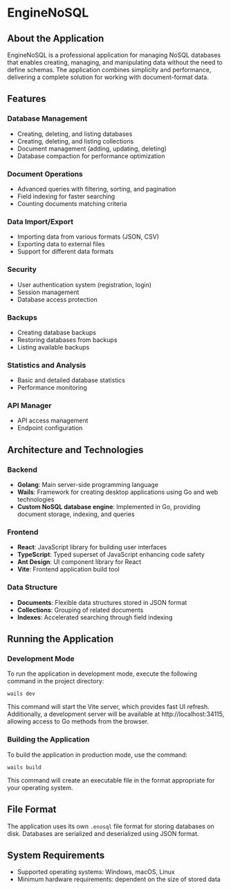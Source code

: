# EngineNoSQL

## About the Application
EngineNoSQL is a professional application for managing NoSQL databases that enables creating, managing, and manipulating data without the need to define schemas. The application combines simplicity and performance, delivering a complete solution for working with document-format data.

## Features

### Database Management
- Creating, deleting, and listing databases
- Creating, deleting, and listing collections
- Document management (adding, updating, deleting)
- Database compaction for performance optimization

### Document Operations
- Advanced queries with filtering, sorting, and pagination
- Field indexing for faster searching
- Counting documents matching criteria

### Data Import/Export
- Importing data from various formats (JSON, CSV)
- Exporting data to external files
- Support for different data formats

### Security
- User authentication system (registration, login)
- Session management
- Database access protection

### Backups
- Creating database backups
- Restoring databases from backups
- Listing available backups

### Statistics and Analysis
- Basic and detailed database statistics
- Performance monitoring

### API Manager
- API access management
- Endpoint configuration

## Architecture and Technologies

### Backend
- **Golang**: Main server-side programming language
- **Wails**: Framework for creating desktop applications using Go and web technologies
- **Custom NoSQL database engine**: Implemented in Go, providing document storage, indexing, and queries

### Frontend
- **React**: JavaScript library for building user interfaces
- **TypeScript**: Typed superset of JavaScript enhancing code safety
- **Ant Design**: UI component library for React
- **Vite**: Frontend application build tool

### Data Structure
- **Documents**: Flexible data structures stored in JSON format
- **Collections**: Grouping of related documents
- **Indexes**: Accelerated searching through field indexing

## Running the Application

### Development Mode
To run the application in development mode, execute the following command in the project directory:
```
wails dev
```

This command will start the Vite server, which provides fast UI refresh. Additionally, a development server will be available at http://localhost:34115, allowing access to Go methods from the browser.

### Building the Application
To build the application in production mode, use the command:

```
wails build
```

This command will create an executable file in the format appropriate for your operating system.

## File Format
The application uses its own `.enosql` file format for storing databases on disk. Databases are serialized and deserialized using JSON format.

## System Requirements
- Supported operating systems: Windows, macOS, Linux
- Minimum hardware requirements: dependent on the size of stored data
